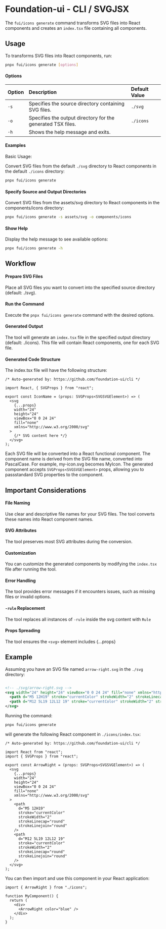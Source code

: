 # Foundation-ui - CLI / SVGJSX

The `fui/icons generate` command transforms SVG files into React components and creates an `index.tsx` file containing all components.

## Usage

To transforms SVG files into React components, run:

```bash
pnpx fui/icons generate [options]
```

#### Options

| Option | Description                                                 | Default Value |
| :----- | :---------------------------------------------------------- | :------------ |
| `-s`   | Specifies the source directory containing SVG files.        | `./svg`       |
| `-o`   | Specifies the output directory for the generated TSX files. | `./icons`     |
| `-h`   | Shows the help message and exits.                           |               |

#### Examples

Basic Usage:

Convert SVG files from the default `./svg` directory to React components in the default `./icons` directory:

```bash
pnpx fui/icons generate
```

#### Specify Source and Output Directories

Convert SVG files from the assets/svg directory to React components in the components/icons directory:

```bash
pnpx fui/icons generate -s assets/svg -o components/icons
```

#### Show Help

Display the help message to see available options:

```bash
pnpx fui/icons generate -h
```

## Workflow

#### Prepare SVG Files

Place all SVG files you want to convert into the specified source directory (default: ./svg).

#### Run the Command

Execute the `pnpx fui/icons generate` command with the desired options.

#### Generated Output

The tool will generate an `index.tsx` file in the specified output directory (default: ./icons). This file will contain React components, one for each SVG file.

#### Generated Code Structure

The index.tsx file will have the following structure:

```tsx
/* Auto-generated by: https://github.com/foundation-ui/cli */

import React, { SVGProps } from "react";

export const IconName = (props: SVGProps<SVGSVGElement>) => (
  <svg
    {...props}
    width="24"
    height="24"
    viewBox="0 0 24 24"
    fill="none"
    xmlns="http://www.w3.org/2000/svg"
  >
    {/* SVG content here */}
  </svg>
);
```

Each SVG file will be converted into a React functional component.
The component name is derived from the SVG file name, converted into PascalCase. For example, my-icon.svg becomes MyIcon.
The generated component accepts `SVGProps<SVGSVGElement>` props, allowing you to passstandard SVG properties to the component.

## Important Considerations

#### File Naming

Use clear and descriptive file names for your SVG files. The tool converts these names into React component names.

#### SVG Attributes

The tool preserves most SVG attributes during the conversion.

#### Customization

You can customize the generated components by modifying the `index.tsx` file after running the tool.

#### Error Handling

The tool provides error messages if it encounters issues, such as missing files or invalid options.

#### `-rule` Replacement

The tool replaces all instances of `-rule` inside the svg content with `Rule`

#### Props Spreading

The tool ensures the `<svg>` element includes {...props}

## Example

Assuming you have an SVG file named `arrow-right.svg` in the `./svg` directory:

```xml

<!-- ./svg/arrow-right.svg -->
<svg width="24" height="24" viewBox="0 0 24 24" fill="none" xmlns="http://www.w3.org/2000/svg">
  <path d="M5 12H19" stroke="currentColor" strokeWidth="2" strokeLinecap="round" strokeLinejoin="round"/>
  <path d="M12 5L19 12L12 19" stroke="currentColor" strokeWidth="2" strokeLinecap="round" strokeLinejoin="round"/>
</svg>
```

Running the command:

```bash
pnpx fui/icons generate
```

will generate the following React component in `./icons/index.tsx`:

```tsx
/* Auto-generated by: https://github.com/foundation-ui/cli */

import React from "react";
import { SVGProps } from "react";

export const ArrowRight = (props: SVGProps<SVGSVGElement>) => (
  <svg
    {...props}
    width="24"
    height="24"
    viewBox="0 0 24 24"
    fill="none"
    xmlns="http://www.w3.org/2000/svg"
  >
    <path
      d="M5 12H19"
      stroke="currentColor"
      strokeWidth="2"
      strokeLinecap="round"
      strokeLinejoin="round"
    />
    <path
      d="M12 5L19 12L12 19"
      stroke="currentColor"
      strokeWidth="2"
      strokeLinecap="round"
      strokeLinejoin="round"
    />
  </svg>
);
```

You can then import and use this component in your React application:

```tsx
import { ArrowRight } from "./icons";

function MyComponent() {
  return (
    <div>
      <ArrowRight color="blue" />
    </div>
  );
}
```

